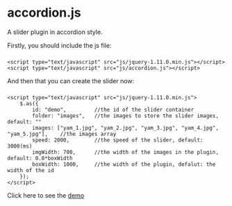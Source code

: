accordion.js
============

A slider plugin in accordion style.

Firstly, you should include the js file: 

###
    <script type="text/javascript" src="js/jquery-1.11.0.min.js"></script>
    <script type="text/javascript" src="js/accordion.js"></script>
    
And then that you can create the slider now:

###
    <script type="text/javascript" src="js/jquery-1.11.0.min.js">
        $.as({
    		id: "demo",         //the id of the slider container
    		folder: "images",   //the images to store the slider images, default: ""
    		images: ["yam_1.jpg", "yam_2.jpg", "yam_3.jpg", "yam_4.jpg", "yam_5.jpg"],    //the images array
    		speed: 2000,        //the speed of the slider, default: 3000(ms)
    		imgWidth: 700,      //the width of the images in the plugin, default: 0.8*boxWidth
    		boxWidth: 1000,     //the width of the plugin, defalut: the width of the id
    	});
    </script>
    	
Click here to see the [demo](http://www.jiajunlo.com/demo/accordion.js)

